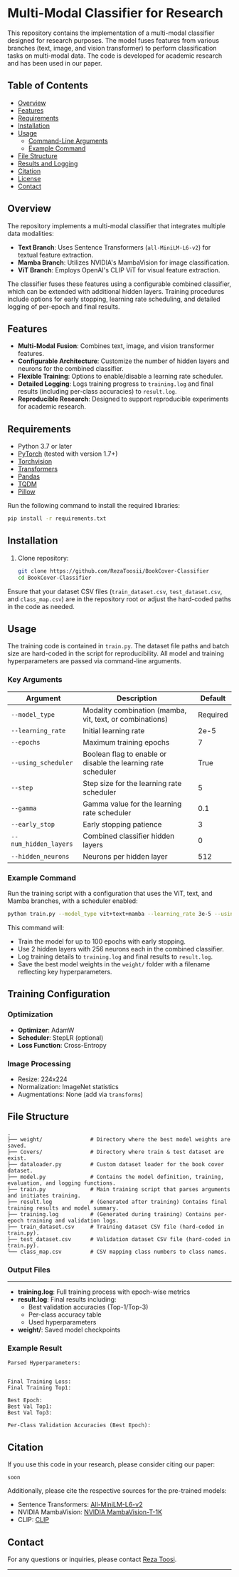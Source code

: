 
# Multi-Modal Classifier for Research

This repository contains the implementation of a multi-modal classifier designed for research purposes. The model fuses features from various branches (text, image, and vision transformer) to perform classification tasks on multi-modal data. The code is developed for academic research and has been used in our paper.



## Table of Contents

- [Overview](#overview)
- [Features](#features)
- [Requirements](#requirements)
- [Installation](#installation)
- [Usage](#usage)
  - [Command-Line Arguments](#command-line-arguments)
  - [Example Command](#example-command)
- [File Structure](#file-structure)
- [Results and Logging](#results-and-logging)
- [Citation](#citation)
- [License](#license)
- [Contact](#contact)


## Overview

The repository implements a multi-modal classifier that integrates multiple data modalities:
- **Text Branch**: Uses Sentence Transformers (`all-MiniLM-L6-v2`) for textual feature extraction.
- **Mamba Branch**: Utilizes NVIDIA's MambaVision for image classification.
- **ViT Branch**: Employs OpenAI's CLIP ViT for visual feature extraction.

The classifier fuses these features using a configurable combined classifier, which can be extended with additional hidden layers. Training procedures include options for early stopping, learning rate scheduling, and detailed logging of per-epoch and final results.



## Features

- **Multi-Modal Fusion**: Combines text, image, and vision transformer features.
- **Configurable Architecture**: Customize the number of hidden layers and neurons for the combined classifier.
- **Flexible Training**: Options to enable/disable a learning rate scheduler.
- **Detailed Logging**: Logs training progress to `training.log` and final results (including per-class accuracies) to `result.log`.
- **Reproducible Research**: Designed to support reproducible experiments for academic research.



## Requirements

- Python 3.7 or later
- [PyTorch](https://pytorch.org/) (tested with version 1.7+)
- [Torchvision](https://pytorch.org/vision/stable/index.html)
- [Transformers](https://github.com/huggingface/transformers)
- [Pandas](https://pandas.pydata.org/)
- [TQDM](https://github.com/tqdm/tqdm)
- [Pillow](https://python-pillow.org/)

Run the following command to install the required libraries:
```sh
pip install -r requirements.txt
```



## Installation
1. Clone repository:
   ```bash
   git clone https://github.com/RezaToosii/BookCover-Classifier
   cd BookCover-Classifier
   ```


Ensure that your dataset CSV files (`train_dataset.csv`, `test_dataset.csv`, and `class_map.csv`) are in the repository root or adjust the hard-coded paths in the code as needed.



## Usage

The training code is contained in `train.py`. The dataset file paths and batch size are hard-coded in the script for reproducibility. All model and training hyperparameters are passed via command-line arguments.

### Key Arguments
| Argument | Description | Default |
|----------|-------------|---------|
| `--model_type` | Modality combination (mamba, vit, text, or combinations) | Required |
| `--learning_rate` | Initial learning rate | 2e-5 |
| `--epochs` | Maximum training epochs | 7 |
| `--using_scheduler` | Boolean flag to enable or disable the learning rate scheduler |True |
| `--step` | Step size for the learning rate scheduler | 5 |
| `--gamma` | Gamma value for the learning rate scheduler | 0.1 |
| `--early_stop` | Early stopping patience | 3 |
| `--num_hidden_layers` | Combined classifier hidden layers | 0 |
| `--hidden_neurons` | Neurons per hidden layer | 512 |

### Example Command

Run the training script with a configuration that uses the ViT, text, and Mamba branches, with a scheduler enabled:

```bash
python train.py --model_type vit+text+mamba --learning_rate 3e-5 --using_scheduler True --step 5 --gamma 0.1 --epochs 100 --early_stop 3 --num_hidden_layers 2 --hidden_neurons 256 
```

This command will:
- Train the model for up to 100 epochs with early stopping.
- Use 2 hidden layers with 256 neurons each in the combined classifier.
- Log training details to `training.log` and final results to `result.log`.
- Save the best model weights in the `weight/` folder with a filename reflecting key hyperparameters.



## Training Configuration
### Optimization
- **Optimizer**: AdamW
- **Scheduler**: StepLR (optional)
- **Loss Function**: Cross-Entropy

### Image Processing
- Resize: 224x224
- Normalization: ImageNet statistics
- Augmentations: None (add via `transforms`)


## File Structure

```
.
├── weight/               # Directory where the best model weights are saved.
├── Covers/               # Directory where train & test dataset are exist.
├── dataloader.py         # Custom dataset loader for the book cover dataset.
├── model.py              # Contains the model definition, training, evaluation, and logging functions.
├── train.py              # Main training script that parses arguments and initiates training.
├── result.log            # (Generated after training) Contains final training results and model summary.
├── training.log          # (Generated during training) Contains per-epoch training and validation logs.
├── train_dataset.csv     # Training dataset CSV file (hard-coded in train.py).
├── test_dataset.csv      # Validation dataset CSV file (hard-coded in train.py).
└── class_map.csv         # CSV mapping class numbers to class names.
```



### Output Files
---
- **training.log**: Full training process with epoch-wise metrics
- **result.log**: Final results including:
  - Best validation accuracies (Top-1/Top-3)
  - Per-class accuracy table
  - Used hyperparameters
- **weight/**: Saved model checkpoints

### Example Result
```
Parsed Hyperparameters:


Final Training Loss:
Final Training Top1:

Best Epoch:
Best Val Top1:
Best Val Top3:

Per-Class Validation Accuracies (Best Epoch):
```


## Citation

If you use this code in your research, please consider citing our paper:

```
soon
```

Additionally, please cite the respective sources for the pre-trained models:
- Sentence Transformers: [All-MiniLM-L6-v2](https://www.sbert.net/)
- NVIDIA MambaVision: [NVIDIA MambaVision-T-1K](https://huggingface.co/nvidia/MambaVision-T-1K)
- CLIP: [CLIP](https://github.com/openai/CLIP)



## Contact

For any questions or inquiries, please contact [Reza Toosi](rtoosi81@gmail.com).

---